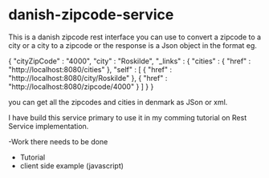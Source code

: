 # danish-zipcode-service

This is a danish zipcode rest interface you can use to convert a 
zipcode to a city or a city to a zipcode or the response is a Json
object in the format eg.

{
  "cityZipCode" : "4000",
  "city" : "Roskilde",
  "_links" : {
    "cities" : {
      "href" : "http://localhost:8080/cities"
    },
    "self" : [ {
      "href" : "http://localhost:8080/city/Roskilde"
    }, {
      "href" : "http://localhost:8080/zipcode/4000"
    } ]
  }
}

you can get all the zipcodes and cities in denmark as JSon or xml. 

I have build this service primary to use it in my comming tutorial on
Rest Service implementation.

-Work there needs to be done
- Tutorial
- client side example (javascript)
   
